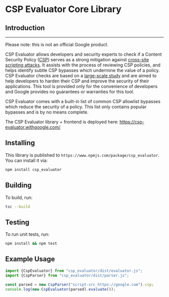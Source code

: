 # CSP Evaluator Core Library

## Introduction

--------------------------------------------------------------------------------

Please note: this is not an official Google product.

CSP Evaluator allows developers and security experts to check if a Content
Security Policy ([CSP](https://csp.withgoogle.com/docs/index.html)) serves as a
strong mitigation against
[cross-site scripting attacks](https://www.google.com/about/appsecurity/learning/xss/).
It assists with the process of reviewing CSP policies, and helps identify subtle
CSP bypasses which undermine the value of a policy. CSP Evaluator checks are
based on a [large-scale study](https://research.google.com/pubs/pub45542.html)
and are aimed to help developers to harden their CSP and improve the security of
their applications. This tool is provided only for the convenience of developers
and Google provides no guarantees or warranties for this tool.

CSP Evaluator comes with a built-in list of common CSP allowlist bypasses which
reduce the security of a policy. This list only contains popular bypasses and is
by no means complete.

The CSP Evaluator library + frontend is deployed here:
https://csp-evaluator.withgoogle.com/

## Installing

This library is published to `https://www.npmjs.com/package/csp_evaluator`. You
can install it via:

```bash
npm install csp_evaluator
```

## Building

To build, run:

```bash
tsc --build
```

## Testing

To run unit tests, run:

```bash
npm install && npm test
```

## Example Usage

```javascript
import {CspEvaluator} from "csp_evaluator/dist/evaluator.js";
import {CspParser} from "csp_evaluator/dist/parser.js";

const parsed = new CspParser("script-src https://google.com").csp;
console.log(new CspEvaluator(parsed).evaluate());
```

